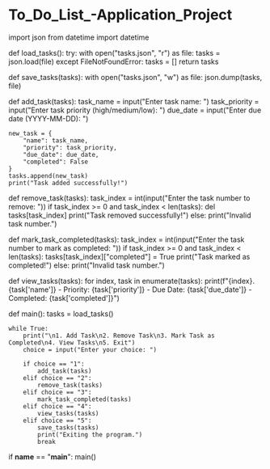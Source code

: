# To_Do_List_-Application_Project



import json
from datetime import datetime

def load_tasks():
    try:
        with open("tasks.json", "r") as file:
            tasks = json.load(file)
    except FileNotFoundError:
        tasks = []
    return tasks

def save_tasks(tasks):
    with open("tasks.json", "w") as file:
        json.dump(tasks, file)

def add_task(tasks):
    task_name = input("Enter task name: ")
    task_priority = input("Enter task priority (high/medium/low): ")
    due_date = input("Enter due date (YYYY-MM-DD): ")
    
    new_task = {
        "name": task_name,
        "priority": task_priority,
        "due_date": due_date,
        "completed": False
    }
    tasks.append(new_task)
    print("Task added successfully!")

def remove_task(tasks):
    task_index = int(input("Enter the task number to remove: "))
    if task_index >= 0 and task_index < len(tasks):
        del tasks[task_index]
        print("Task removed successfully!")
    else:
        print("Invalid task number.")

def mark_task_completed(tasks):
    task_index = int(input("Enter the task number to mark as completed: "))
    if task_index >= 0 and task_index < len(tasks):
        tasks[task_index]["completed"] = True
        print("Task marked as completed!")
    else:
        print("Invalid task number.")

def view_tasks(tasks):
    for index, task in enumerate(tasks):
        print(f"{index}. {task['name']} - Priority: {task['priority']} - Due Date: {task['due_date']} - Completed: {task['completed']}")

def main():
    tasks = load_tasks()

    while True:
        print("\n1. Add Task\n2. Remove Task\n3. Mark Task as Completed\n4. View Tasks\n5. Exit")
        choice = input("Enter your choice: ")

        if choice == "1":
            add_task(tasks)
        elif choice == "2":
            remove_task(tasks)
        elif choice == "3":
            mark_task_completed(tasks)
        elif choice == "4":
            view_tasks(tasks)
        elif choice == "5":
            save_tasks(tasks)
            print("Exiting the program.")
            break

if __name__ == "__main__":
    main()
